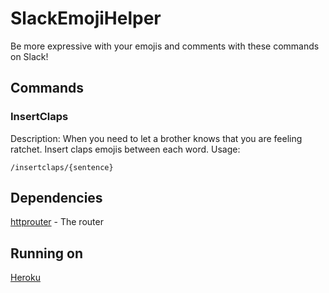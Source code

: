 # SlackEmojiHelper
Be more expressive with your emojis and comments with these commands on Slack!

## Commands

### InsertClaps
Description: When you need to let a brother knows that you are feeling ratchet. Insert claps emojis between each word.
Usage:
```
/insertclaps/{sentence}
```

## Dependencies
[httprouter](https://github.com/julienschmidt/httprouter) - The router 

## Running on
[Heroku](https://slackemojihelper.herokuapp.com)
